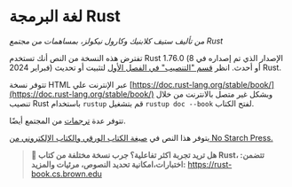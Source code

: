 # لغة البرمجة Rust

_من تأليف ستيف كلابنيك وكارول نيكولز، بمساهمات من مجتمع Rust_

تفترض هذه النسخة من النص أنك تستخدم Rust 1.76.0 (الإصدار الذي تم إصداره في 8 فبراير 2024) أو أحدث. انظر [قسم "التنصيب" في الفصل الأول](install)<!-- تجاهل --> لتثبيت أو تحديث Rust.

تتوفر نسخة HTML عبر الإنترنت علي [https://doc.rust-lang.org/stable/book/](https://doc.rust-lang.org/stable/book/) وبشكل غير متصل بالانترنت من خلال تنصيب Rust باستخدام `rustup` قم بتشغيل `rustup doc --book` لفتح الكتاب.

تتوفر عدة [ترجمات] من المجتمع أيضًا.

يتوفر هذا النص في [صيغة الكتاب الورقي والكتاب الإلكتروني من No Starch
Press.](nsprust)

[install]: ch01-01-installation.html
[editions]: appendix-05-editions.html
[nsprust]: https://nostarch.com/rust-programming-language-2nd-edition
[ترجمات]: appendix-06-translation.html

> **🚨 هل تريد تجربة اكثر تفاعلية؟ جرب نسخة مختلفة
> من كتاب Rust، تتضمن: اختبارات،امكانية تحديد النصوص، مرئيات والمزيد:** <https://rust-book.cs.brown.edu>
